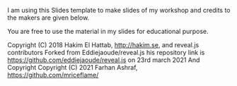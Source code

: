 I am using this Slides template to make slides of my workshop and credits to the makers are given below.

You are free to use the material in my slides for educational purpose.

Copyright (C) 2018 Hakim El Hattab, http://hakim.se, and reveal.js contributors
Forked from Eddiejaoude/reveal.js his repository link is  https://github.com/eddiejaoude/reveal.js on 23rd march 2021
And Copyright Copyright (C) 2021 Farhan Ashraf, https://github.com/mriceflame/
